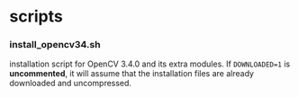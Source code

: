 # scripts

### install_opencv34.sh
installation script for OpenCV 3.4.0 and its extra modules.
If ```DOWNLOADED=1``` is **uncommented**, it will assume that the installation files are already downloaded and uncompressed.
